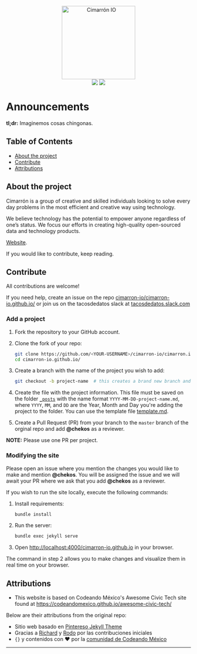 <p align="center">
<img src="http://cimarron.io/assets/images/logo.png" width="200" alt="Cimarrón IO"><br>
<a href="https://www.cimarron.io]/" target="_blank"><img src="https://img.shields.io/badge/website-Cimarr%C3%B3n%20IO-cd0d7a.svg"></a>
<a href="http://tacosdedatos.slack.com/" target="_blank"><img src="https://img.shields.io/badge/slack-tacosdedatos-19267c.svg"></a>
</p>


# Announcements

**tl;dr:** Imaginemos cosas chingonas.


## Table of Contents

- [About the project](#about-the-project)
- [Contribute](#contribute)
- [Attributions](#Attributions)


## About the project

Cimarrón is a group of creative and skilled individuals looking to solve every day problems in the most efficient and creative way using technology.

We believe technology has the potential to empower anyone regardless of one’s status. We focus our efforts in creating high-quality open-sourced data and technology products.

[Website](https://cimarron.io/).

If you would like to contribute, keep reading.

## Contribute

All contributions are welcome!

If you need help, create an issue on the repo [cimarron-io/cimarron-io.github.io/](https://github.com/cimarron-io/cimarron-io.github.io/issues) or join us on the tacosdedatos slack at [tacosdedatos.slack.com](https://tacosdedatos.slack.com)

### Add a project

1. Fork the repository to your GitHub account.

2. Clone the fork of your repo:
   ```bash
   git clone https://github.com/<YOUR-USERNAME>/cimarron-io/cimarron.io-github.io.git
   cd cimarron-io.github.io/
   ```

3. Create a branch with the name of the project you wish to add:
   ```bash
   git checkout -b project-name  # this creates a brand new branch and switches to it
   ```

4. Create the file with the project information. This file must be saved on the folder [`_posts`](https://github.com/cimarron-io/cimarron-io.github.io/tree/master/_posts) with the name format `YYYY-MM-DD-project-name.md`, where `YYYY`, `MM`, and `DD` are the Year, Month and Day you're adding the project to the folder. You can use the template file [template.md](https://github.com/cimarron-io/cimarron-io.github.io/blob/master/_posts/2020-01-22-template.md).

5. Create a Pull Request (PR) from your branch to the `master` branch of the orginal repo and add **@chekos** as a reviewer.

**NOTE:** Please use one PR per project.



### Modifying the site

Please open an issue where you mention the changes you would like to make and mention **@chekos**. You will be assigned the issue and we will await your PR where we ask that you add **@chekos** as a reviewer.

If you wish to run the site locally, execute the following commands:

1. Install requirements:
   ```bash
   bundle install
   ```

2. Run the server:
   ```bash
   bundle exec jekyll serve
   ```

3. Open <http://localhost:4000/cimarron-io.github.io> in your browser.

The command in step 2 allows you to make changes and visualize them in real time on your browser.


## Attributions

- This website is based on Codeando México's Awesome Civic Tech site found at https://codeandomexico.github.io/awesome-civic-tech/

Below are their attributions from the original repo:

- Sitio web basado en [Pintereso Jekyll Theme](https://www.wowthemes.net/pintereso-free-bootstrap-jekyll-theme/)
- Gracias a [Richard](https://github.com/ricardomiron) y [Rodo](https://github.com/RodolfoFerro) por las contribuciones iniciales
- `{}` y contenidos con ❤️ por la [comunidad de Codeando México](http://slack.codeandomexico.org/)

---
